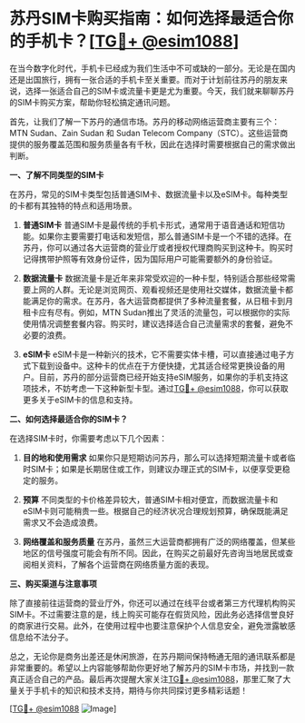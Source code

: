# 苏丹SIM卡购买指南：如何选择最适合你的手机卡？[[TG💪+ @esim1088](https://t.me/s/esim1088)]

在当今数字化时代，手机卡已经成为我们生活中不可或缺的一部分。无论是在国内还是出国旅行，拥有一张合适的手机卡至关重要。而对于计划前往苏丹的朋友来说，选择一张适合自己的SIM卡或流量卡更是尤为重要。今天，我们就来聊聊苏丹的SIM卡购买方案，帮助你轻松搞定通讯问题。

首先，让我们了解一下苏丹的通信市场。苏丹的移动网络运营商主要有三个：MTN Sudan、Zain Sudan 和 Sudan Telecom Company（STC）。这些运营商提供的服务覆盖范围和服务质量各有千秋，因此在选择时需要根据自己的需求做出判断。

**一、了解不同类型的SIM卡**

在苏丹，常见的SIM卡类型包括普通SIM卡、数据流量卡以及eSIM卡。每种类型的卡都有其独特的特点和适用场景。

1. **普通SIM卡**
   普通SIM卡是最传统的手机卡形式，通常用于语音通话和短信功能。如果你主要需要打电话和发短信，那么普通SIM卡是一个不错的选择。在苏丹，你可以通过各大运营商的营业厅或者授权代理商购买到这种卡。购买时记得携带护照等有效身份证件，因为国际用户可能需要额外的身份验证。

2. **数据流量卡**
   数据流量卡是近年来非常受欢迎的一种卡型，特别适合那些经常需要上网的人群。无论是浏览网页、观看视频还是使用社交媒体，数据流量卡都能满足你的需求。在苏丹，各大运营商都提供了多种流量套餐，从日租卡到月租卡应有尽有。例如，MTN Sudan推出了灵活的流量包，可以根据你的实际使用情况调整套餐内容。购买时，建议选择适合自己流量需求的套餐，避免不必要的浪费。

3. **eSIM卡**
   eSIM卡是一种新兴的技术，它不需要实体卡槽，可以直接通过电子方式下载到设备中。这种卡的优点在于方便快捷，尤其适合经常更换设备的用户。目前，苏丹的部分运营商已经开始支持eSIM服务，如果你的手机支持这项技术，不妨考虑一下这种新型卡型。通过[TG💪+ @esim1088](https://t.me/s/esim1088)，你可以获取更多关于eSIM卡的信息和支持。

**二、如何选择最适合你的SIM卡？**

在选择SIM卡时，你需要考虑以下几个因素：

1. **目的地和使用需求**
   如果你只是短期访问苏丹，那么可以选择短期流量卡或者临时SIM卡；如果是长期居住或工作，则建议办理正式的SIM卡，以便享受更稳定的服务。

2. **预算**
   不同类型的卡价格差异较大，普通SIM卡相对便宜，而数据流量卡和eSIM卡则可能稍贵一些。根据自己的经济状况合理规划预算，确保既能满足需求又不会造成浪费。

3. **网络覆盖和服务质量**
   在苏丹，虽然三大运营商都拥有广泛的网络覆盖，但某些地区的信号强度可能会有所不同。因此，在购买之前最好先咨询当地居民或查阅相关资料，了解各个运营商在网络质量方面的表现。

**三、购买渠道与注意事项**

除了直接前往运营商的营业厅外，你还可以通过在线平台或者第三方代理机构购买SIM卡。不过需要注意的是，线上购买可能存在假货风险，因此务必选择信誉良好的商家进行交易。此外，在使用过程中也要注意保护个人信息安全，避免泄露敏感信息给不法分子。

总之，无论你是商务出差还是休闲旅游，在苏丹期间保持畅通无阻的通讯联系都是非常重要的。希望以上内容能够帮助你更好地了解苏丹的SIM卡市场，并找到一款真正适合自己的产品。最后再次提醒大家关注[TG💪+ @esim1088](https://t.me/s/esim1088)，那里汇聚了大量关于手机卡的知识和技术支持，期待与你共同探讨更多精彩话题！

[[TG💪+ @esim1088](https://t.me/s/esim1088) ![Image](https://i.postimg.cc/4NQfJmqS/Snipaste-2025-05-13-00-14-12.png)]